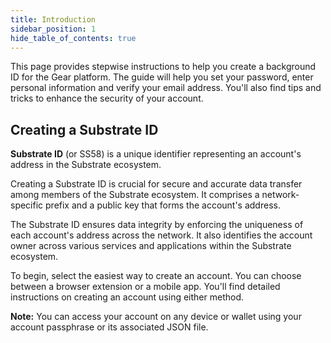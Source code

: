 ```yaml
---
title: Introduction
sidebar_position: 1
hide_table_of_contents: true
---
```


This page provides stepwise instructions to help you create a background ID for the Gear platform. The guide will help you set your password, enter personal information and verify your email address. You'll also find tips and tricks to enhance the security of your account.

## Creating a Substrate ID
**Substrate ID** (or SS58) is a unique identifier representing an account's address in the Substrate ecosystem.

Creating a Substrate ID is crucial for secure and accurate data transfer among members of the Substrate ecosystem. It comprises a network-specific prefix and a public key that forms the account's address.

The Substrate ID ensures data integrity by enforcing the uniqueness of each account's address across the network. It also identifies the account owner across various services and applications within the Substrate ecosystem.

To begin, select the easiest way to create an account. You can choose between a browser extension or a mobile app. You'll find detailed instructions on creating an account using either method. 

**Note:** You can access your account on any device or wallet using your account passphrase or its associated JSON file.
